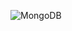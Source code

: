 
![MongoDB](https://user-images.githubusercontent.com/87265078/166125435-1e42d52a-e6a8-4bfa-a5e2-d9b8649b9432.PNG)
